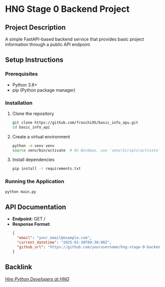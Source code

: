 # HNG Stage 0 Backend Project

## Project Description
A simple FastAPI-based backend service that provides basic project information through a public API endpoint.

## Setup Instructions

### Prerequisites
- Python 3.8+
- pip (Python package manager)

### Installation
1. Clone the repository
   ```bash
   git clone https://github.com/froschi95/basic_info_apu.git
   cd basic_info_api
   ```

2. Create a virtual environment
   ```bash
   python -m venv venv
   source venv/bin/activate  # On Windows, use `venv\Scripts\activate`
   ```

3. Install dependencies
   ```bash
   pip install -r requirements.txt
   ```

### Running the Application
```bash
python main.py
```

## API Documentation
- **Endpoint:** GET /
- **Response Format:**
  ```json
  {
    "email": "your_email@example.com",
    "current_datetime": "2025-01-30T09:30:00Z",
    "github_url": "https://github.com/yourusername/hng-stage-0-backend"
  }
  ```



## Backlink
[*Hire Python Developers at HNG*](https://hng.tech/hire/python-developers)